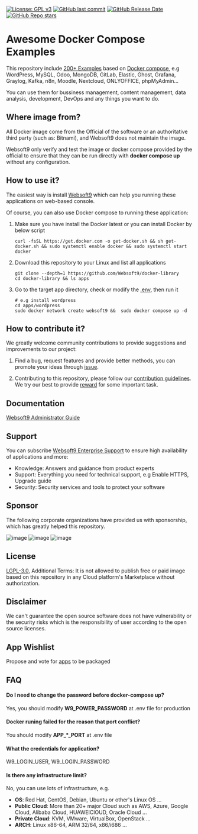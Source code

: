 [![License: GPL v3](https://img.shields.io/badge/License-GPL%20v3-blue.svg)](http://www.gnu.org/licenses/gpl-3.0)
[![GitHub last commit](https://img.shields.io/github/last-commit/Websoft9/docker-library)](https://github.com/Websoft9/docker-library)
[![GitHub Release Date](https://img.shields.io/github/release-date/Websoft9/docker-library)](https://github.com/Websoft9/docker-library)
[![GitHub Repo stars](https://img.shields.io/github/stars/Websoft9/docker-library?style=social)](https://github.com/Websoft9/docker-library)

# Awesome Docker Compose Examples

This repository include [200+ Examples](https://github.com/Websoft9/docker-library/tree/main/apps) based on [Docker compose](https://docs.docker.com/compose/), e.g WordPress, MySQL, Odoo, MongoDB, GitLab, Elastic, Ghost, Grafana, Graylog, Kafka, n8n, Moodle, Nextcloud, ONLYOFFICE, phpMyAdmin...

You can use them for bussiness management, content management, data analysis, development, DevOps and any things you want to do.  

## Where image from?

All Docker image come from the Official of the software or an authoritative third party (such as: Bitnami), and Websoft9 does not maintain the image.  

Websoft9 only verify and test the image or docker compose provided by the official to ensure that they can be run directly with **docker compose up** without any configuration.

## How to use it?

The easiest way is install [ Websoft9](https://github.com/Websoft9/websoft9) which can help you running these applications on web-based console.  

Of course, you can also use Docker compose to running these application: 

1. Make sure you have install the Docker latest or you can install Docker by below script

   ```
   curl -fsSL https://get.docker.com -o get-docker.sh && sh get-docker.sh && sudo systemctl enable docker && sudo systemctl start docker
   ```

2. Download this repository to your Linux and list all applications

   ```
   git clone --depth=1 https://github.com/Websoft9/docker-library
   cd docker-library && ls apps
   ```

3. Go to the target app directory, check or modify the [.env](https://github.com/Websoft9/docker-library/blob/main/docs/code_owner.md#environment-variables), then run it

   ```
   # e.g install wordpress
   cd apps/wordpress
   sudo docker network create websoft9 &&  sudo docker compose up -d
   ```

## How to contribute it?

We greatly welcome community contributions to provide suggestions and improvements to our project:

1. Find a bug, request features and provide better methods, you can promote your ideas through [issue](https://github.com/Websoft9/docker-library/issues).

2. Contributing to this repository, please follow our [contribution guidelines](CONTRIBUTING.md). We try our best to provide [reward](./docs/reward.md) for some important task.

## Documentation

[Websoft9 Administrator Guide](https://support.websoft9.com/docs/apps)

## Support

You can subscribe [Websoft9 Enterprise Support](https://www.websoft9.com/apps) to ensure high availability of applications and more:

- Knowledge: Answers and guidance from product experts
- Support: Everything you need for technical support, e.g Enable HTTPS, Upgrade guide
- Security: Security services and tools to protect your software

## Sponsor

The following corporate organizations have provided us with sponsorship, which has greatly helped this repository.

![image](https://libs.websoft9.com/Websoft9/logo/sponser/50sponser-huawei-logo.png) ![image](https://libs.websoft9.com/Websoft9/logo/sponser/50sponser-mingdaoyun-logo.png) ![image](https://libs.websoft9.com/Websoft9/logo/sponser/50sponser-apitable-logo.png)

## License

[LGPL-3.0](LICENSE.md), Additional Terms: It is not allowed to publish free or paid image based on this repository in any Cloud platform's Marketplace without authorization.

## Disclaimer

We can't guarantee the open source software does not have vulnerability or the security risks which is the responsibility of user according to the open source licenses.

## App Wishlist

Propose and vote for [apps](wishlist.md) to be packaged

## FAQ

#### Do I need to change the password before docker-compose up?

Yes, you should modify **W9_POWER_PASSWORD** at .env file for production

#### Docker runing failed for the reason that port conflict?

You should modify **APP\_\*\_PORT** at .env file

#### What the credentials for application?

W9_LOGIN_USER, W9_LOGIN_PASSWORD

#### Is there any infrastructure limit?

No, you can use lots of infrastructure, e.g.

- **OS**: Red Hat, CentOS, Debian, Ubuntu or other's Linux OS ...
- **Public Cloud**: More than 20+ major Cloud such as AWS, Azure, Google Cloud, Alibaba Cloud, HUAWEIClOUD, Oracle Cloud ...
- **Private Cloud**: KVM, VMware, VirtualBox, OpenStack ...
- **ARCH**: Linux x86-64, ARM 32/64, x86/i686 ...
